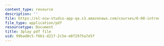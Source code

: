 ```yaml
---
content_type: resource
description: ''
file: https://ol-ocw-studio-app-qa.s3.amazonaws.com/courses/6-00-introduction-to-computer-science-and-programming-fall-2008/99bad8c5f6b1d2172c5ee8f2975a7e5f_ENrAsRoR97I.pdf
file_type: application/pdf
resourcetype: Document
title: 3play pdf file
uid: 99bad8c5-f6b1-d217-2c5e-e8f2975a7e5f
---
```

